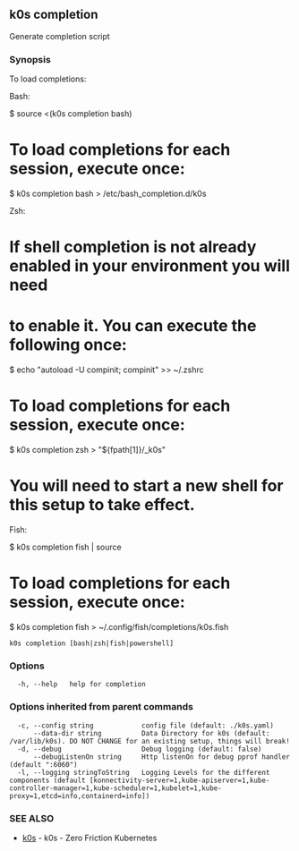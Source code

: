 ## k0s completion

Generate completion script

### Synopsis

To load completions:

Bash:

$ source <(k0s completion bash)

# To load completions for each session, execute once:
  $ k0s completion bash > /etc/bash_completion.d/k0s

Zsh:

# If shell completion is not already enabled in your environment you will need
# to enable it.  You can execute the following once:

$ echo "autoload -U compinit; compinit" >> ~/.zshrc

# To load completions for each session, execute once:
$ k0s completion zsh > "${fpath[1]}/_k0s"

# You will need to start a new shell for this setup to take effect.

Fish:

$ k0s completion fish | source

# To load completions for each session, execute once:
$ k0s completion fish > ~/.config/fish/completions/k0s.fish


```
k0s completion [bash|zsh|fish|powershell]
```

### Options

```
  -h, --help   help for completion
```

### Options inherited from parent commands

```
  -c, --config string            config file (default: ./k0s.yaml)
      --data-dir string          Data Directory for k0s (default: /var/lib/k0s). DO NOT CHANGE for an existing setup, things will break!
  -d, --debug                    Debug logging (default: false)
      --debugListenOn string     Http listenOn for debug pprof handler (default ":6060")
  -l, --logging stringToString   Logging Levels for the different components (default [konnectivity-server=1,kube-apiserver=1,kube-controller-manager=1,kube-scheduler=1,kubelet=1,kube-proxy=1,etcd=info,containerd=info])
```

### SEE ALSO

* [k0s](k0s.md)	 - k0s - Zero Friction Kubernetes

